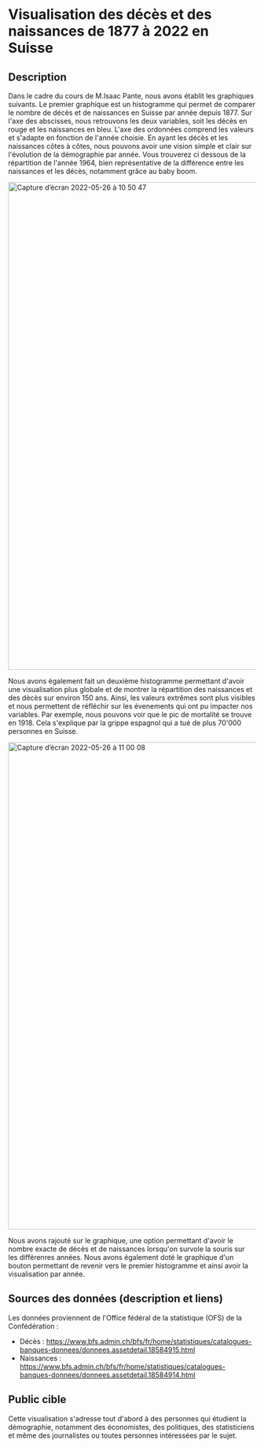 # Visualisation des décès et des naissances de 1877 à 2022 en Suisse

## Description

Dans le cadre du cours de M.Isaac Pante, nous avons établit les graphiques suivants. 
Le premier graphique est un histogramme qui permet de comparer le nombre de décès et de naissances en Suisse par année depuis 1877. Sur l'axe des abscisses, nous retrouvons les deux variables, soit les décès en rouge et les naissances en bleu. L'axe des ordonnées comprend les valeurs et s'adapte en fonction de l'année choisie. En ayant les décès et les naissances côtes à côtes, nous pouvons avoir une vision simple et clair sur l'évolution de la démographie par année. 
Vous trouverez ci dessous de la répartition de l'année 1964, bien représentative de la différence entre les naissances et les décès, notamment grâce au baby boom. 

<img width="991" alt="Capture d’écran 2022-05-26 à 10 50 47" src="https://user-images.githubusercontent.com/82398045/170454203-1fe7974c-db95-4bda-8ae4-4c34254d6fa7.png">

Nous avons également fait un deuxième histogramme permettant d'avoir une visualisation plus globale et de montrer la répartition des naissances et des dècès sur environ 150 ans. Ainsi, les valeurs extrêmes sont plus visibles et nous permettent de réfléchir sur les évenements qui ont pu impacter nos variables. Par exemple, nous pouvons voir que le pic de mortalité se trouve en 1918. Cela s'explique par la grippe espagnol qui a tué de plus 70'000 personnes en Suisse. 

<img width="990" alt="Capture d’écran 2022-05-26 à 11 00 08" src="https://user-images.githubusercontent.com/82398045/170455471-0c17d040-d6ec-4111-8a1f-7ba3b1835701.png">

Nous avons rajouté sur le graphique, une option permettant d'avoir le nombre exacte de décès et de naissances lorsqu'on survole la souris sur les différenres années. Nous avons également doté le graphique d'un bouton permettant de revenir vers le premier histogramme et ainsi avoir la visualisation par année. 

## Sources des données (description et liens) 

Les données proviennent de l'Office fédéral de la statistique (OFS) de la Confédération : 
- Décès : https://www.bfs.admin.ch/bfs/fr/home/statistiques/catalogues-banques-donnees/donnees.assetdetail.18584915.html 
- Naissances : https://www.bfs.admin.ch/bfs/fr/home/statistiques/catalogues-banques-donnees/donnees.assetdetail.18584914.html 

## Public cible 

Cette visualisation s'adresse tout d'abord à des personnes qui étudient la démographie, notamment des économistes, des politiques, des statisticiens et même des journalistes ou toutes personnes intéressées par le sujet. 
